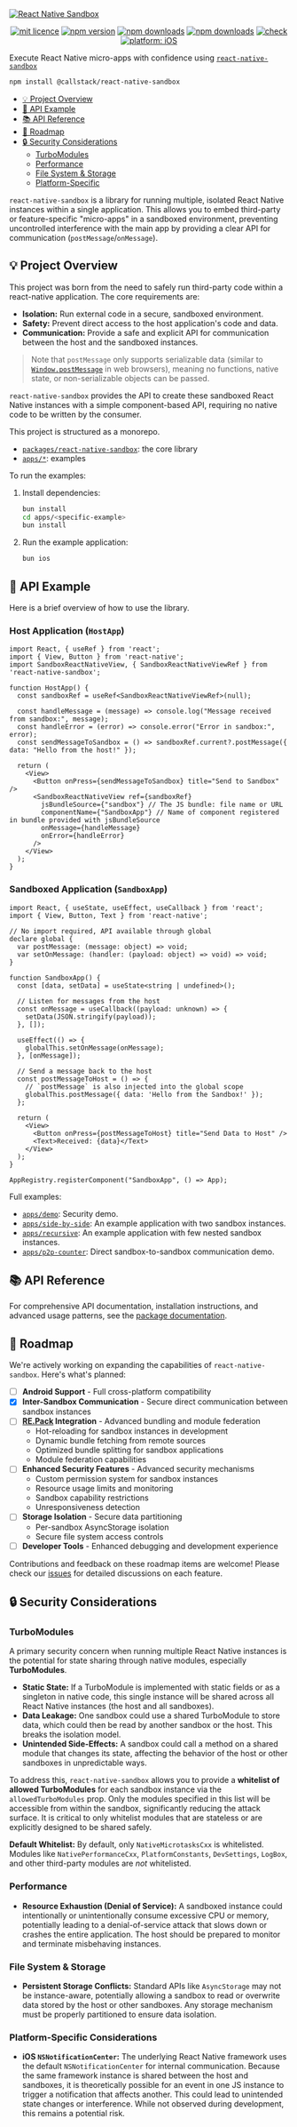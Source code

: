 <a href="https://www.callstack.com/open-source?utm_campaign=generic&utm_source=github&utm_medium=referral&utm_content=react-native-legal" align="center">
  <picture>
    <img alt="React Native Sandbox" src="./docs/images/rn-sandbox-banner.jpg">
  </picture>
</a>

<div align="center">

[![mit licence](https://img.shields.io/badge/License-MIT-yellow.svg?style=for-the-badge)](https://github.com/callstackincubator/react-native-sandbox/blob/main/LICENSE)
[![npm version](https://img.shields.io/npm/v/@callstack/react-native-sandbox?style=for-the-badge)](https://www.npmjs.org/package/@callstack/react-native-sandbox)
[![npm downloads](https://img.shields.io/npm/dt/@callstack/react-native-sandbox.svg?style=for-the-badge)](https://www.npmjs.org/package/@callstack/react-native-sandbox)
[![npm downloads](https://img.shields.io/npm/dm/@callstack/react-native-sandbox.svg?style=for-the-badge)](https://www.npmjs.org/package/@callstack/react-native-sandbox)
[![check](https://img.shields.io/github/actions/workflow/status/callstackincubator/react-native-sandbox/check.yml?style=for-the-badge)](https://github.com/callstackincubator/react-native-sandbox/actions/workflows/check.yml)
[![platform: iOS](https://img.shields.io/badge/platform-iOS-blue.svg?style=for-the-badge)](https://img.shields.io/badge/platform-iOS-blue.svg)

</div>

Execute React Native micro-apps with confidence using [`react-native-sandbox`](./packages/react-native-sandbox/README.md)

```bash
npm install @callstack/react-native-sandbox
```

- [💡 Project Overview](#-project-overview)
- [📝 API Example](#-api-example)
- [📚 API Reference](#-api-reference)
- [🎨 Roadmap](#-roadmap)
- [🔒 Security Considerations](#-security-considerations)
  - [TurboModules](#turbomodules)
  - [Performance](#performance)
  - [File System & Storage](#file-system--storage)
  - [Platform-Specific](#platform-specific-considerations)

`react-native-sandbox` is a library for running multiple, isolated React Native instances within a single application. This allows you to embed third-party or feature-specific "micro-apps" in a sandboxed environment, preventing uncontrolled interference with the main app by providing a clear API for communication (`postMessage`/`onMessage`).

## 💡 Project Overview

This project was born from the need to safely run third-party code within a react-native application. The core requirements are:

- **Isolation:** Run external code in a secure, sandboxed environment.
- **Safety:** Prevent direct access to the host application's code and data.
- **Communication:** Provide a safe and explicit API for communication between the host and the sandboxed instances.

> Note that `postMessage` only supports serializable data (similar to [`Window.postMessage`](https://developer.mozilla.org/en-US/docs/Web/API/Window/postMessage#message) in web browsers), meaning no functions, native state, or non-serializable objects can be passed.

`react-native-sandbox` provides the API to create these sandboxed React Native instances with a simple component-based API, requiring no native code to be written by the consumer.

This project is structured as a monorepo.

- [`packages/react-native-sandbox`](./packages/react-native-sandbox/): the core library
- [`apps/*`](./apps/): examples

To run the examples:

1. Install dependencies:

    ```sh
    bun install
    cd apps/<specific-example>
    bun install
    ```

1. Run the example application:

    ```sh
    bun ios
    ```


## 📝 API Example

Here is a brief overview of how to use the library.

### Host Application (`HostApp`)

```tsx
import React, { useRef } from 'react';
import { View, Button } from 'react-native';
import SandboxReactNativeView, { SandboxReactNativeViewRef } from 'react-native-sandbox';

function HostApp() {
  const sandboxRef = useRef<SandboxReactNativeViewRef>(null);

  const handleMessage = (message) => console.log("Message received from sandbox:", message);
  const handleError = (error) => console.error("Error in sandbox:", error);
  const sendMessageToSandbox = () => sandboxRef.current?.postMessage({ data: "Hello from the host!" });

  return (
    <View>
      <Button onPress={sendMessageToSandbox} title="Send to Sandbox" />
      <SandboxReactNativeView ref={sandboxRef}
        jsBundleSource={"sandbox"} // The JS bundle: file name or URL
        componentName={"SandboxApp"} // Name of component registered in bundle provided with jsBundleSource
        onMessage={handleMessage}
        onError={handleError}
      />
    </View>
  );
}
```

### Sandboxed Application (`SandboxApp`)

```tsx
import React, { useState, useEffect, useCallback } from 'react';
import { View, Button, Text } from 'react-native';

// No import required, API available through global
declare global {
  var postMessage: (message: object) => void;
  var setOnMessage: (handler: (payload: object) => void) => void;
}

function SandboxApp() {
  const [data, setData] = useState<string | undefined>();

  // Listen for messages from the host
  const onMessage = useCallback((payload: unknown) => {
    setData(JSON.stringify(payload));
  }, []);

  useEffect(() => {
    globalThis.setOnMessage(onMessage);
  }, [onMessage]);

  // Send a message back to the host
  const postMessageToHost = () => {
    // `postMessage` is also injected into the global scope
    globalThis.postMessage({ data: 'Hello from the Sandbox!' });
  };

  return (
    <View>
      <Button onPress={postMessageToHost} title="Send Data to Host" />
      <Text>Received: {data}</Text>
    </View>
  );
}

AppRegistry.registerComponent("SandboxApp", () => App);
```

Full examples:

- [`apps/demo`](./apps/demo/README.md): Security demo.
- [`apps/side-by-side`](./apps/side-by-side/README.md): An example application with two sandbox instances.
- [`apps/recursive`](./apps/recursive/README.md): An example application with few nested sandbox instances.
- [`apps/p2p-counter`](./apps/p2p-counter/README.md): Direct sandbox-to-sandbox communication demo.




## 📚 API Reference

For comprehensive API documentation, installation instructions, and advanced usage patterns, see the [package documentation](https://github.com/callstackincubator/react-native-sandbox/blob/main/packages/react-native-sandbox/README.md).

## 🎨 Roadmap

We're actively working on expanding the capabilities of `react-native-sandbox`. Here's what's planned:

- [ ] **Android Support** - Full cross-platform compatibility
- [x] **Inter-Sandbox Communication** - Secure direct communication between sandbox instances
- [ ] **[RE.Pack](https://github.com/callstack/repack) Integration** - Advanced bundling and module federation
  - Hot-reloading for sandbox instances in development
  - Dynamic bundle fetching from remote sources
  - Optimized bundle splitting for sandbox applications
  - Module federation capabilities
- [ ] **Enhanced Security Features** - Advanced security mechanisms
  - Custom permission system for sandbox instances
  - Resource usage limits and monitoring
  - Sandbox capability restrictions
  - Unresponsiveness detection 
- [ ] **Storage Isolation** - Secure data partitioning
  - Per-sandbox AsyncStorage isolation
  - Secure file system access controls
- [ ] **Developer Tools** - Enhanced debugging and development experience

Contributions and feedback on these roadmap items are welcome! Please check our [issues](https://github.com/callstackincubator/react-native-sandbox/issues) for detailed discussions on each feature.

## 🔒 Security Considerations

### TurboModules

A primary security concern when running multiple React Native instances is the potential for state sharing through native modules, especially **TurboModules**.

- **Static State:** If a TurboModule is implemented with static fields or as a singleton in native code, this single instance will be shared across all React Native instances (the host and all sandboxes).
- **Data Leakage:** One sandbox could use a shared TurboModule to store data, which could then be read by another sandbox or the host. This breaks the isolation model.
- **Unintended Side-Effects:** A sandbox could call a method on a shared module that changes its state, affecting the behavior of the host or other sandboxes in unpredictable ways.

To address this, `react-native-sandbox` allows you to provide a **whitelist of allowed TurboModules** for each sandbox instance via the `allowedTurboModules` prop. Only the modules specified in this list will be accessible from within the sandbox, significantly reducing the attack surface. It is critical to only whitelist modules that are stateless or are explicitly designed to be shared safely.

**Default Whitelist:** By default, only `NativeMicrotasksCxx` is whitelisted. Modules like `NativePerformanceCxx`, `PlatformConstants`, `DevSettings`, `LogBox`, and other third-party modules are *not* whitelisted.

### Performance

- **Resource Exhaustion (Denial of Service):** A sandboxed instance could intentionally or unintentionally consume excessive CPU or memory, potentially leading to a denial-of-service attack that slows down or crashes the entire application. The host should be prepared to monitor and terminate misbehaving instances.

### File System & Storage

- **Persistent Storage Conflicts:** Standard APIs like `AsyncStorage` may not be instance-aware, potentially allowing a sandbox to read or overwrite data stored by the host or other sandboxes. Any storage mechanism must be properly partitioned to ensure data isolation.

### Platform-Specific Considerations

- **iOS `NSNotificationCenter`:** The underlying React Native framework uses the default `NSNotificationCenter` for internal communication. Because the same framework instance is shared between the host and sandboxes, it is theoretically possible for an event in one JS instance to trigger a notification that affects another. This could lead to unintended state changes or interference. While not observed during development, this remains a potential risk.
